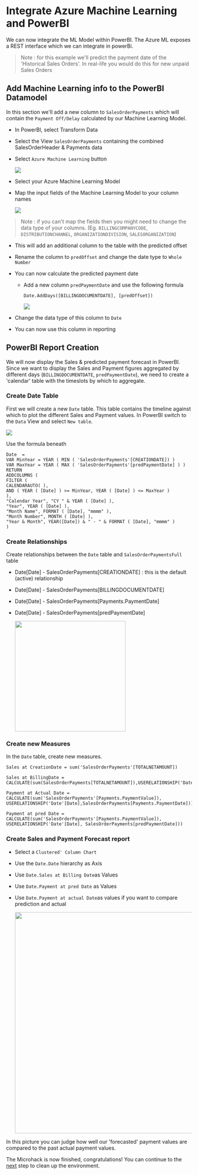 # Integrate Azure Machine Learning and PowerBI

We can now integrate the ML Model within PowerBI. The Azure ML exposes a REST interface which we can integrate in powerBi.
> Note : for this example we'll predict the payment date of the 'Historical Sales Orders'. In real-life you would do this for new unpaid Sales Orders

## Add Machine Learning info to the PowerBI Datamodel
In this section we'll add a new column to `SalesOrderPayments` which will contain the `Payment Off/Delay` calculated by our Machine Learning Model. 

* In PowerBI, select Transform Data
* Select the View `SalesOrderPayments` containing the combined SalesOrderHeader & Payments data
* Select `Azure Machine Learning` button

    <img src="images/aml/pbiAzMLIcon.jpg">

* Select your Azure Machine Learning Model
* Map the input fields of the Machine Learning Model to your column names

    <img src="images/aml/pbiMLMapping.jpg">

> Note : if you can't map the fields then you might need to change the data type of your columns. (Eg. `BILLINGCOMPANYCODE`, `DISTRIBUTIONCHANNEL`, `ORGANIZATIONDIVISION`, `SALESORGANIZATION`)

* This will add an additional column to the table with the predicted offset

* Rename the column to `predOffset` and change the date type to `Whole Number`

* You can now calculate the predicted payment date
    * Add a new column `predPaymentDate` and use the following formula

        ```
        Date.AddDays([BILLINGDOCUMENTDATE], [predOffset])
        ```

        <img src="images/aml/pbiMLPredPaymentDateColumn.jpg">

* Change the data type of this column to `Date`

* You can now use this column in reporting

## PowerBI Report Creation
We will now display the Sales & predicted payment forecast in PowerBI. Since we want to display the Sales and Payment figures aggregated by different days (`BILLINGDOCUMENTDATE`, `predPaymentDate`), we need to create a 'calendar' table with the timeslots by which to aggregate.

### Create Date Table
First we will create a new `Date` table. This table contains the timeline against which to plot the different Sales and Payment values.
In PowerBI switch to the `Data` View and select `New table`.

<img src="images/aml/newDateTable.jpg">

Use the formula beneath

```
Date  = 
VAR MinYear = YEAR ( MIN ( 'SalesOrderPayments'[CREATIONDATE]) )
VAR MaxYear = YEAR ( MAX ( 'SalesOrderPayments'[predPaymentDate] ) )
RETURN
ADDCOLUMNS (
FILTER (
CALENDARAUTO( ),
AND ( YEAR ( [Date] ) >= MinYear, YEAR ( [Date] ) <= MaxYear )
),
"Calendar Year", "CY " & YEAR ( [Date] ),
"Year", YEAR ( [Date] ),
"Month Name", FORMAT ( [Date], "mmmm" ),
"Month Number", MONTH ( [Date] ),
"Year & Month", YEAR([Date]) & " - " & FORMAT ( [Date], "mmmm" )
)
```

### Create Relationships
Create relationships between the `Date` table and `SalesOrderPaymentsFull` table
* Date[Date] - SalesOrderPayments[CREATIONDATE] : this is the default (active) relationship
* Date[Date] - SalesOrderPayments[BILLINGDOCUMENTDATE]
* Date[Date] - SalesOrderPayments[Payments.PaymentDate]
* Date[Date] - SalesOrderPayments[predPaymentDate]

    <img src="images/aml/dateRelationships.jpg" height=300>

### Create new Measures
In the `Date` table, create new measures. 

```
Sales at CreationDate = sum('SalesOrderPayments'[TOTALNETAMOUNT])
```
```
Sales at BillingDate = CALCULATE(sum(SalesOrderPayments[TOTALNETAMOUNT]),USERELATIONSHIP('Date'[Date],SalesOrderPayments[BILLINGDOCUMENTDATE]))
```
```
Payment at Actual Date = CALCULATE(sum('SalesOrderPayments'[Payments.PaymentValue]), USERELATIONSHIP('Date'[Date],SalesOrderPayments[Payments.PaymentDate]))
```
```
Payment at pred Date = CALCULATE(sum('SalesOrderPayments'[Payments.PaymentValue]), USERELATIONSHIP('Date'[Date], SalesOrderPayments[predPaymentDate]))
```

### Create Sales and Payment Forecast report

* Select a `Clustered' Column Chart`
* Use the `Date.Date` hierarchy as Axis
* Use `Date.Sales at Billing Date`as Values
* Use `Date.Payment at pred Date` as Values
* Use `Date.Payment at actual Date`as values if you want to compare prediction and actual

    <img src="images/aml/SalesPaymentForecast.jpg" height=600>

In this picture you can judge how well our 'forecasted' payment values are compared to the past actual payment values.

The Microhack is now finished, congratulations! You can continue to the [next](CleanEnvironment.md) step to clean up the environment.